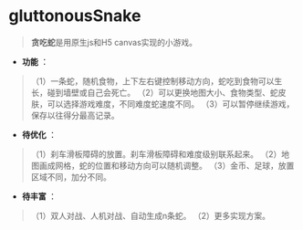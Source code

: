 # gluttonousSnake


> **贪吃蛇**是用原生js和H5 canvas实现的小游戏。 
> 
- **功能** ：
> （1）一条蛇，随机食物，上下左右键控制移动方向，蛇吃到食物可以生长，碰到墙壁或自己会死亡。
> （2）可以更换地图大小、食物类型、蛇皮肤，可以选择游戏难度，不同难度蛇速度不同。
> （3）可以暂停继续游戏，保存以往得分最高记录。
- **待优化** ：
> （1）刹车滑板障碍的放置。刹车滑板障碍和难度级别联系起来。
> （2）地图画成网格，蛇的位置和移动方向可以随机调整。
> （3）金币、足球，放置区域不同，加分不同。
- **待丰富** ：
> （1）双人对战、人机对战、自动生成n条蛇。
> （2）更多实现方案。

